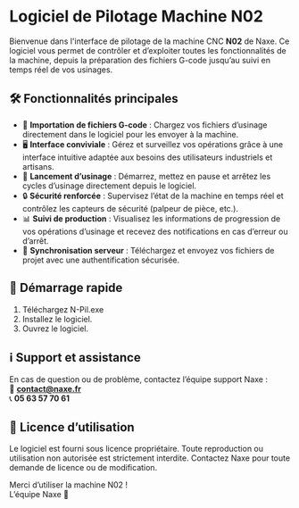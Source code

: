 # Logiciel de Pilotage Machine N02  

Bienvenue dans l'interface de pilotage de la machine CNC **N02** de Naxe. Ce logiciel vous permet de contrôler et d’exploiter toutes les fonctionnalités de la machine, depuis la préparation des fichiers G-code jusqu’au suivi en temps réel de vos usinages.  

## 🛠️ Fonctionnalités principales  
- 📂 **Importation de fichiers G-code** : Chargez vos fichiers d’usinage directement dans le logiciel pour les envoyer à la machine.  
- 🖥️ **Interface conviviale** : Gérez et surveillez vos opérations grâce à une interface intuitive adaptée aux besoins des utilisateurs industriels et artisans.  
- 🚀 **Lancement d’usinage** : Démarrez, mettez en pause et arrêtez les cycles d’usinage directement depuis le logiciel. 
- 🔒 **Sécurité renforcée** : Supervisez l’état de la machine en temps réel et contrôlez les capteurs de sécurité (palpeur de pièce, etc.).  
- 📊 **Suivi de production** : Visualisez les informations de progression de vos opérations d’usinage et recevez des notifications en cas d’erreur ou d’arrêt.  
- 🔄 **Synchronisation serveur** : Téléchargez et envoyez vos fichiers de projet avec une authentification sécurisée.  

## 🚀 Démarrage rapide  
1. Téléchargez N-Pil.exe
2. Installez le logiciel.  
3. Ouvrez le logiciel.  

## ℹ️ Support et assistance  
En cas de question ou de problème, contactez l’équipe support Naxe :  
📧 **contact@naxe.fr**  
📞 **05 63 57 70 61**  

## 📜 Licence d’utilisation  
Le logiciel est fourni sous licence propriétaire. Toute reproduction ou utilisation non autorisée est strictement interdite. Contactez Naxe pour toute demande de licence ou de modification.  

Merci d’utiliser la machine N02 !  
L’équipe Naxe 🚀  
